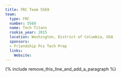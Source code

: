 ```yaml
---
title: FRC Team 5569
team:
  type: FRC
  number: 5569
  name: Tech Titans
  rookie_year: 2015
  location: Washington, District of Columbia, USA
  sponsors:
  - Friendship Pcs Tech Prep
  links:
    Website:
---
```


{% include remove_this_line_and_add_a_paragraph %}